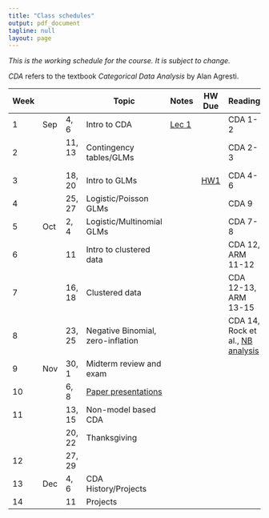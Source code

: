 ```yaml
---
title: "Class schedules"
output: pdf_document
tagline: null
layout: page
---
```


*This is the working schedule for the course. It is subject to change.*

_CDA_ refers to the textbook _Categorical Data Analysis_ by Alan Agresti.

Week |       |     | Topic   | Notes | HW Due | Reading
---- | ----- | --- | ------- | ----- |:------:| -------
 1   | Sep | 4, 6   | Intro to CDA | [Lec 1](../assets/slides/lec1-intro-CDA/lecture1-intro-CDA.pdf) || CDA 1-2
 2   |     | 11, 13  &nbsp;| Contingency tables/GLMs | <!--[Lec 2](../assets/slides/lec2-contingency-tables/lecture2-contingency-tables.pdf), [Lec 3](../assets/slides/lec3-contingency-tables-continued/lec3-contingency-tables-continued.pdf), [Lec 4](../assets/slides/lec4/lec4-contingency-tables.pdf)--> | | CDA 2-3
 3   |     | 18, 20 | Intro to GLMs | <!--[Lec 5](../assets/slides/lec5-glms/lec5-glms.pdf), [Lec 6](../assets/slides/lec6/lec6.pdf)--> | [HW1](../assets/homework/hw1.pdf) | CDA 4-6
 4   |     | 25, 27 | Logistic/Poisson GLMs | <!--[Lec 7](../assets/slides/lec7/lec7.pdf), [Lec 8](../assets/slides/lec8/Lecture_8.pdf)--> | | CDA 9
 5   | Oct | 2, 4   | Logistic/Multinomial GLMs |<!-- [Lec 9](../assets/slides/lec9/Lecture_9.pdf), [Lec 10](../assets/slides/lec10/lec10.pdf)-->  |<!--[HW2](../assets/homework/hw2.pdf)--> | CDA 7-8
 6   |     | 11     | Intro to clustered data | <!--[Lec 11](../assets/slides/lec11/lec11.pdf)-->  || CDA 12, ARM 11-12
 7   |     | 16, 18 | Clustered data | <!--[Lec 12](../assets/slides/lec12/lec12.pdf) [example](../assets/code/poisson-glmm-simulation.html)--> | <!--[HW3](../assets/homework/hw3.pdf)--> | CDA 12-13, ARM 13-15
 8   |     | 23, 25 | Negative Binomial, zero-inflation | <!--[Lec 13-14](../assets/slides/lec13-14/lecture13-14-CDA.pdf)--> || CDA 14, Rock et al., [NB analysis](../assets/code/negative-binomial-case-counts.nb.html)
 9   | Nov | 30, 1  | Midterm review and exam | |  | 
 10  |     | 6, 8   | [Paper presentations](paper-presentations.html) | | | 
 11  |     | 13, 15 | Non-model based CDA |  |  | 
     |     | 20, 22 | Thanksgiving | | <!--[Exam](exam-resubmission.html)--> | 
 12  |     | 27, 29 | | | <!--HW4--> | 
 13  | Dec | 4, 6   | CDA History/Projects | || 
 14  |     | 11     | Projects | || 

<!-- remaining topics:

 - correlated data:
    - marginal vs. RE models?
    - GEE for repeated observations
    - GLMMs
    - multilevel models
    - inference about variance components
 - beta-binomial vs. Logistic mixed effects model, link to overdispersion
 - negative binomial (14.5), link to overdispersion
 - zero-inflated models
 - ML classification algorithms? (ISL or chapter 15)

-->


<!--[Lec 1](../assets/slides/lec1-intro-CDA/lec1-intro-CDA.pdf)-->
